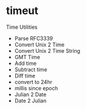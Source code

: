 # timeut

Time Utilities

- Parse RFC3339
- Convert Unix 2 Time
- Convert Unix 2 Time String
- GMT Time
- Add time
- Subtract time
- Diff time
- convert to 24hr
- millis since epoch
- Julian 2 Date
- Date 2 Julian